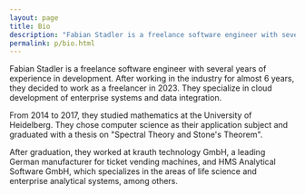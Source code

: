 ```yaml
---
layout: page
title: Bio
description: "Fabian Stadler is a freelance software engineer with several years of experience in development. After working in the industry for almost 6 years, they decided to work as a freelancer in 2023."
permalink: p/bio.html
---
```


Fabian Stadler is a freelance software engineer with several years of experience in development. After working in the industry for almost 6 years, they decided to work as a freelancer in 2023. They specialize in cloud development of enterprise systems and data integration.

From 2014 to 2017, they studied mathematics at the University of Heidelberg. They chose computer science as their application subject and graduated with a thesis on "Spectral Theory and Stone's Theorem". 

After graduation, they worked at krauth technology GmbH, a leading German manufacturer for ticket vending machines, and HMS Analytical Software GmbH, which specializes in the areas of life science and enterprise analytical systems, among others.